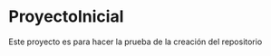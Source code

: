 ProyectoInicial
===============

Este proyecto es para hacer la prueba de la creación del repositorio 
